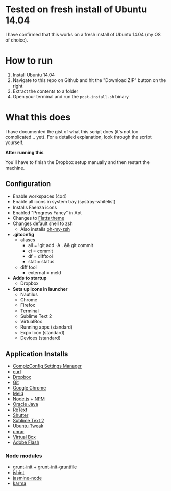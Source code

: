 # Tested on fresh install of Ubuntu 14.04

I have confirmed that this works on a fresh install of Ubuntu 14.04 (my OS of choice).

# How to run

1. Install Ubuntu 14.04
2. Navigate to this repo on Github and hit the "Download ZIP" button on the right
3. Extract the contents to a folder
4. Open your terminal and run the `post-install.sh` binary

# What this does

I have documented the gist of what this script does (it's not too complicated... yet). For a detailed explanation, look through the script yourself.

**After running this**

You'll have to finish the Dropbox setup manually and then restart the machine.

## Configuration

* Enable workspaces (4x4)
* Enable all icons in system tray (systray-whitelist)
* Installs Faenza icons
* Enabled "Progress Fancy" in Apt
* Changes to [Flatts theme](http://www.noobslab.com/2014/03/new-flatts-theme-suite-offer-three.html)
* Changes default shell to zsh
    * Also installs [oh-my-zsh](https://github.com/robbyrussell/oh-my-zsh)
* **.gitconfig**
    * aliases
        * all = !git add -A . && git commit
        * ci = commit
        * df = difftool
        * stat = status
    * diff tool
        * external = meld
* **Adds to startup**
    * Dropbox
* **Sets up icons in launcher**
    * Nautilus
    * Chrome
    * Firefox
    * Terminal
    * Sublime Text 2
    * VirtualBox
    * Running apps (standard)
    * Expo Icon (standard)
    * Devices (standard)

## Application Installs

* [CompizConfig Settings Manager](https://apps.ubuntu.com/cat/applications/compizconfig-settings-manager/)
* [curl](http://curl.haxx.se/)
* [Dropbox](https://www.dropbox.com/)
* [Git](http://git-scm.com/)
* [Google Chrome](https://www.google.com/chrome/)
* [Meld](http://meldmerge.org/)
* [Node.js](http://nodejs.org/) + [NPM](https://www.npmjs.org/)
* [Oracle Java](http://www.oracle.com/us/technologies/java/)
* [ReText](http://sourceforge.net/projects/retext/)
* [Shutter](https://apps.ubuntu.com/cat/applications/shutter/)
* [Sublime Text 2](http://www.sublimetext.com/)
* [Ubuntu Tweak](http://ubuntu-tweak.com/)
* [unrar](http://www.rarlab.com/rar_add.htm)
* [Virtual Box](https://www.virtualbox.org/)
* [Adobe Flash](http://get.adobe.com/flashplayer/)

### Node modules

* [grunt-init](http://gruntjs.com/project-scaffolding) + [grunt-init-gruntfile](https://github.com/gruntjs/grunt-init-gruntfile)
* [jshint](http://www.jshint.com/docs/)
* [jasmine-node](https://github.com/mhevery/jasmine-node)
* [karma](http://karma-runner.github.io/)